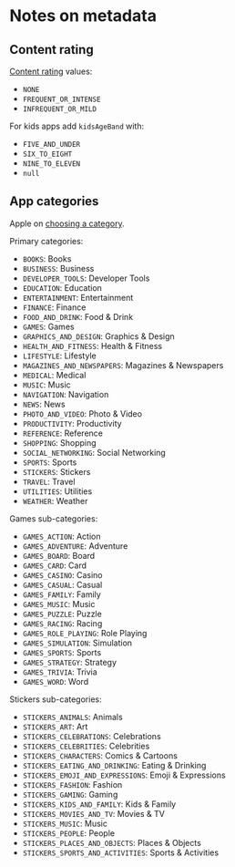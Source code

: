 # Notes on metadata

## Content rating

[Content rating](content-rating.json) values:

- `NONE`
- `FREQUENT_OR_INTENSE`
- `INFREQUENT_OR_MILD`

For kids apps add `kidsAgeBand` with:

- `FIVE_AND_UNDER`
- `SIX_TO_EIGHT`
- `NINE_TO_ELEVEN`
- `null`

## App categories

Apple on [choosing a category](https://developer.apple.com/app-store/categories/).

Primary categories:

- `BOOKS`: Books
- `BUSINESS`: Business
- `DEVELOPER_TOOLS`: Developer Tools
- `EDUCATION`: Education
- `ENTERTAINMENT`: Entertainment
- `FINANCE`: Finance
- `FOOD_AND_DRINK`: Food & Drink
- `GAMES`: Games
- `GRAPHICS_AND_DESIGN`: Graphics & Design
- `HEALTH_AND_FITNESS`: Health & Fitness
- `LIFESTYLE`: Lifestyle
- `MAGAZINES_AND_NEWSPAPERS`: Magazines & Newspapers
- `MEDICAL`: Medical
- `MUSIC`: Music
- `NAVIGATION`: Navigation
- `NEWS`: News
- `PHOTO_AND_VIDEO`: Photo & Video
- `PRODUCTIVITY`: Productivity
- `REFERENCE`: Reference
- `SHOPPING`: Shopping
- `SOCIAL_NETWORKING`: Social Networking
- `SPORTS`: Sports
- `STICKERS`: Stickers
- `TRAVEL`: Travel
- `UTILITIES`: Utilities
- `WEATHER`: Weather

Games sub-categories:

- `GAMES_ACTION`: Action
- `GAMES_ADVENTURE`: Adventure
- `GAMES_BOARD`: Board
- `GAMES_CARD`: Card
- `GAMES_CASINO`: Casino
- `GAMES_CASUAL`: Casual
- `GAMES_FAMILY`: Family
- `GAMES_MUSIC`: Music
- `GAMES_PUZZLE`: Puzzle
- `GAMES_RACING`: Racing
- `GAMES_ROLE_PLAYING`: Role Playing
- `GAMES_SIMULATION`: Simulation
- `GAMES_SPORTS`: Sports
- `GAMES_STRATEGY`: Strategy
- `GAMES_TRIVIA`: Trivia
- `GAMES_WORD`: Word

Stickers sub-categories:

- `STICKERS_ANIMALS`: Animals
- `STICKERS_ART`: Art
- `STICKERS_CELEBRATIONS`: Celebrations
- `STICKERS_CELEBRITIES`: Celebrities
- `STICKERS_CHARACTERS`: Comics & Cartoons
- `STICKERS_EATING_AND_DRINKING`: Eating & Drinking
- `STICKERS_EMOJI_AND_EXPRESSIONS`: Emoji & Expressions
- `STICKERS_FASHION`: Fashion
- `STICKERS_GAMING`: Gaming
- `STICKERS_KIDS_AND_FAMILY`: Kids & Family
- `STICKERS_MOVIES_AND_TV`: Movies & TV
- `STICKERS_MUSIC`: Music
- `STICKERS_PEOPLE`: People
- `STICKERS_PLACES_AND_OBJECTS`: Places & Objects
- `STICKERS_SPORTS_AND_ACTIVITIES`: Sports & Activities

